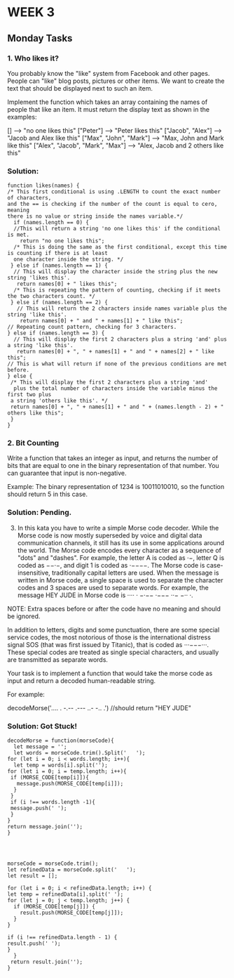 # WEEK 3

## Monday Tasks

### 1. Who likes it?
You probably know the "like" system from Facebook and other pages. People can "like" blog posts, pictures or other items. We want to create the text that should be displayed next to such an item.

Implement the function which takes an array containing the names of people that like an item. It must return the display text as shown in the examples:

[]                                -->  "no one likes this"
["Peter"]                         -->  "Peter likes this"
["Jacob", "Alex"]                 -->  "Jacob and Alex like this"
["Max", "John", "Mark"]           -->  "Max, John and Mark like this"
["Alex", "Jacob", "Mark", "Max"]  -->  "Alex, Jacob and 2 others like this"

### Solution:
    function likes(names) {
    /* This first conditional is using .LENGTH to count the exact number of characters,
    and the == is checking if the number of the count is equal to cero, meaning
    there is no value or string inside the names variable.*/
      if (names.length == 0) {
      //This will return a string 'no one likes this' if the conditional is met.
        return "no one likes this";
      /* This is doing the same as the first conditional, except this time is counting if there is at least
      one character inside the string. */
     } else if (names.length == 1) {
      // This will display the character inside the string plus the new string 'likes this'.
       return names[0] + " likes this";
      /* This is repeating the pattern of counting, checking if it meets the two characters count. */
     } else if (names.length == 2) {
       // This will return the 2 characters inside names variable plus the string 'like this'.
        return names[0] + " and " + names[1] + " like this";
    // Repeating count pattern, checking for 3 characters.
    } else if (names.length == 3) {
      // This will display the first 2 characters plus a string 'and' plus a string 'like this'.
       return names[0] + ", " + names[1] + " and " + names[2] + " like this";
    // This is what will return if none of the previous conditions are met before.
    } else {
     /* This will display the first 2 characters plus a string 'and'
      plus the total number of characters inside the variable minus the first two plus
     a string 'others like this'. */
     return names[0] + ", " + names[1] + " and " + (names.length - 2) + " others like this";
     }
    }

### 2. Bit Counting
Write a function that takes an integer as input, and returns the number of bits that are equal to one in the binary representation of that number. You can guarantee that input is non-negative.

Example: The binary representation of 1234 is 10011010010, so the function should return 5 in this case.

### Solution: Pending.

3. In this kata you have to write a simple Morse code decoder. While the Morse code is now mostly superseded by voice and digital data communication channels, it still has its use in some applications around the world.
The Morse code encodes every character as a sequence of "dots" and "dashes". For example, the letter A is coded as ·−, letter Q is coded as −−·−, and digit 1 is coded as ·−−−−. The Morse code is case-insensitive, traditionally capital letters are used. When the message is written in Morse code, a single space is used to separate the character codes and 3 spaces are used to separate words. For example, the message HEY JUDE in Morse code is ···· · −·−−   ·−−− ··− −·· ·.

NOTE: Extra spaces before or after the code have no meaning and should be ignored.

In addition to letters, digits and some punctuation, there are some special service codes, the most notorious of those is the international distress signal SOS (that was first issued by Titanic), that is coded as ···−−−···. These special codes are treated as single special characters, and usually are transmitted as separate words.

Your task is to implement a function that would take the morse code as input and return a decoded human-readable string.

For example:

decodeMorse('.... . -.--   .--- ..- -.. .')
//should return "HEY JUDE"

### Solution: Got Stuck!

    decodeMorse = function(morseCode){
      let message = '';
      let words = morseCode.trim().Split('   ');
    for (let i = 0; i < words.length; i++){
      let temp = words[i].split('');
    for (let i = 0; i = temp.length; i++){
     if (MORSE_CODE[temp[i]]){
       message.push(MORSE_CODE[temp[i]]);
      }
     }
     if (i !== words.length -1){
     message.push(' ');
     }
    }
    return message.join('');
    }




    morseCode = morseCode.trim();
    let refinedData = morseCode.split('   ');
    let result = [];
  
    for (let i = 0; i < refinedData.length; i++) {
    let temp = refinedData[i].split(' ');
    for (let j = 0; j < temp.length; j++) {
      if (MORSE_CODE[temp[j]]) {
        result.push(MORSE_CODE[temp[j]]);
      }
    }
    
    if (i !== refinedData.length - 1) {
    result.push(' ');
    }
      }
     return result.join('');
    }
